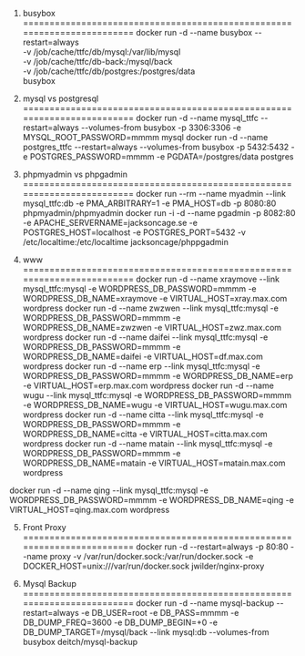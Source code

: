 1. busybox
========================================================================
docker run -d --name busybox   --restart=always  \
  -v /job/cache/ttfc/db/mysql:/var/lib/mysql \
  -v /job/cache/ttfc/db-back:/mysql/back \
  -v /job/cache/ttfc/db/postgres:/postgres/data \
  busybox
  
2. mysql vs postgresql
========================================================================
docker run -d --name mysql_ttfc     --restart=always  --volumes-from busybox -p 3306:3306   -e MYSQL_ROOT_PASSWORD=mmmm    mysql
docker run -d --name postgres_ttfc  --restart=always  --volumes-from busybox -p 5432:5432   -e POSTGRES_PASSWORD=mmmm -e PGDATA=/postgres/data   postgres

3. phpmyadmin vs phpgadmin
========================================================================
docker run --rm --name myadmin  --link mysql_ttfc:db   -e PMA_ARBITRARY=1 -e PMA_HOST=db  -p 8080:80 phpmyadmin/phpmyadmin
docker run -i -d --name pgadmin -p 8082:80   -e APACHE_SERVERNAME=jacksoncage.se       -e POSTGRES_HOST=localhost -e POSTGRES_PORT=5432 -v /etc/localtime:/etc/localtime jacksoncage/phppgadmin

4. www
========================================================================
docker run -d --name xraymove  --link mysql_ttfc:mysql   -e  WORDPRESS_DB_PASSWORD=mmmm  -e WORDPRESS_DB_NAME=xraymove  -e VIRTUAL_HOST=xray.max.com    wordpress
docker run -d --name zwzwen    --link mysql_ttfc:mysql     -e  WORDPRESS_DB_PASSWORD=mmmm  -e WORDPRESS_DB_NAME=zwzwen    -e VIRTUAL_HOST=zwz.max.com     wordpress
docker run -d --name daifei    --link mysql_ttfc:mysql     -e  WORDPRESS_DB_PASSWORD=mmmm  -e WORDPRESS_DB_NAME=daifei    -e VIRTUAL_HOST=df.max.com      wordpress
docker run -d --name erp       --link mysql_ttfc:mysql     -e  WORDPRESS_DB_PASSWORD=mmmm  -e WORDPRESS_DB_NAME=erp       -e VIRTUAL_HOST=erp.max.com     wordpress
docker run -d --name wugu      --link mysql_ttfc:mysql     -e  WORDPRESS_DB_PASSWORD=mmmm  -e WORDPRESS_DB_NAME=wugu      -e VIRTUAL_HOST=wugu.max.com    wordpress
docker run -d --name citta     --link mysql_ttfc:mysql     -e  WORDPRESS_DB_PASSWORD=mmmm  -e WORDPRESS_DB_NAME=citta     -e VIRTUAL_HOST=citta.max.com   wordpress
docker run -d --name matain    --link mysql_ttfc:mysql     -e  WORDPRESS_DB_PASSWORD=mmmm  -e WORDPRESS_DB_NAME=matain    -e VIRTUAL_HOST=matain.max.com  wordpress

docker run -d --name qing      --link mysql_ttfc:mysql  -e  WORDPRESS_DB_PASSWORD=mmmm  -e WORDPRESS_DB_NAME=qing    -e VIRTUAL_HOST=qing.max.com  wordpress

5. Front Proxy
========================================================================
docker run -d  --restart=always -p 80:80 --name proxy -v /var/run/docker.sock:/var/run/docker.sock -e DOCKER_HOST=unix:///var/run/docker.sock jwilder/nginx-proxy

6. Mysql Backup
========================================================================
docker run -d  --name mysql-backup --restart=always -e DB_USER=root -e DB_PASS=mmmm -e DB_DUMP_FREQ=3600 -e DB_DUMP_BEGIN=+0 -e DB_DUMP_TARGET=/mysql/back --link mysql:db --volumes-from busybox deitch/mysql-backup


